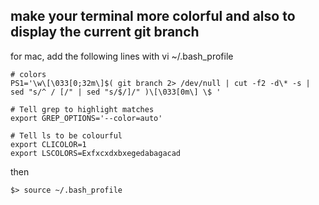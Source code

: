 

## make your terminal more colorful and also to display the current git branch

for mac, add the following lines with vi ~/.bash_profile
```
# colors
PS1='\w\[\033[0;32m\]$( git branch 2> /dev/null | cut -f2 -d\* -s | sed "s/^ / [/" | sed "s/$/]/" )\[\033[0m\] \$ '

# Tell grep to highlight matches
export GREP_OPTIONS='--color=auto'

# Tell ls to be colourful
export CLICOLOR=1
export LSCOLORS=Exfxcxdxbxegedabagacad
```
then 
```
$> source ~/.bash_profile
```
